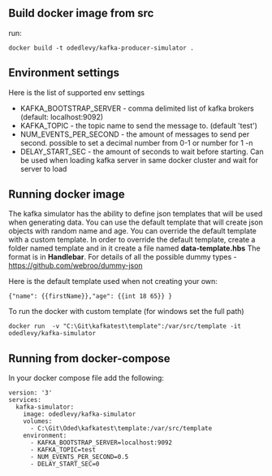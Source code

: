 
## Build docker image from src
run:
```
docker build -t odedlevy/kafka-producer-simulator .
```
## Environment settings
Here is the list of supported env settings
- KAFKA_BOOTSTRAP_SERVER - comma delimited list of kafka brokers (default: localhost:9092)
- KAFKA_TOPIC - the topic name to send the message to. (default 'test')
- NUM_EVENTS_PER_SECOND - the amount of messages to send per second. possible to set a decimal number from 0-1 or number for 1 -n
- DELAY_START_SEC - the amount of seconds to wait before starting. Can be used when loading kafka server in same docker cluster and wait for server to load 
  
## Running docker image
The kafka simulator has the ability to define json templates that will be used when generating data.
You can use the default template that will create json objects with random name and age.
You can override the default template with a custom template.
In order to override the default template, create a folder named template and in it create a file named **data-template.hbs**
The format is in **Handlebar**. For details of all the possible dummy types - https://github.com/webroo/dummy-json

Here is the default template used when not creating your own:
```
{"name": {{firstName}},"age": {{int 18 65}} }
```
To run the docker with custom template (for windows set the full path)
```
docker run  -v "C:\Git\kafkatest\template":/var/src/template -it odedlevy/kafka-simulator
```

## Running from docker-compose
In your docker compose file add the following:
```
version: '3'
services:
  kafka-simulator:
    image: odedlevy/kafka-simulator
    volumes:
      - C:\Git\Oded\kafkatest\template:/var/src/template
    environment:
      - KAFKA_BOOTSTRAP_SERVER=localhost:9092
      - KAFKA_TOPIC=test
      - NUM_EVENTS_PER_SECOND=0.5
      - DELAY_START_SEC=0
```

